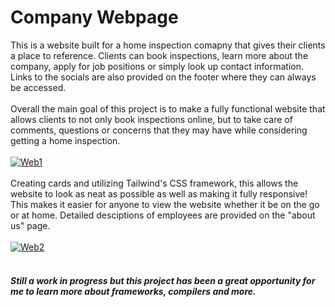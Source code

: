 <h1>Company Webpage</h1>
This is a website built for a home inspection comapny that gives their clients a place to reference. Clients can book inspections, learn more about the company, apply for job positions or simply look up contact information. Links to the socials are also provided on the footer where they can always be accessed.
<br>
<br>
Overall the main goal of this project is to make a fully functional website that allows clients to not only book inspections online, but to take care of comments, questions or concerns that they may have while considering getting a home inspection.
<br>
<br>
<a href="https://ibb.co/wCGPqdL"><img src="https://i.ibb.co/GkY8DdJ/Web1.png" alt="Web1" border="0"></a>
<br>
<br>
Creating cards and utilizing Tailwind's CSS framework, this allows the website to look as neat as possible as well as making it fully responsive! This makes it easier for anyone to view the website whether it be on the go or at home. Detailed desciptions of employees are provided on the "about us" page. 
<br>
<br>
<a href="https://ibb.co/br8rVky"><img src="https://i.ibb.co/K939gJQ/Web2.png" alt="Web2" border="0"></a>
<br>
<br>
<h5><i>Still a work in progress but this project has been a great opportunity for me to learn more about frameworks, compilers and more.</i><h5b>
